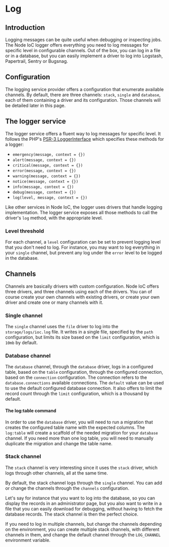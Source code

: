 # Log

## Introduction

Logging messages can be quite useful when debugging or inspecting jobs.
The Node IoC logger offers everything you need to log messages for specific level in configurable channels.
Out of the box, you can log in a file or in a database, but you can easily implement a driver to log into Logstash, Papertrail, Sentry or Bugsnag.



## Configuration

The logging service provider offers a configuration that enumerate available channels.
By default, there are three channels: `stack`, `single` and `database`, each of them containing a driver and its configuration.
Those channels will be detailed later in this page.



## The logger service

The logger service offers a fluent way to log messages for specific level.
It follows the PHP's [PSR-3 LoggerInterface](https://www.php-fig.org/psr/psr-3/#3-psrlogloggerinterface) which specifies these methods for a logger:

 - `emergency(message, context = {})`
 - `alert(message, context = {})`
 - `critical(message, context = {})`
 - `error(message, context = {})`
 - `warning(message, context = {})`
 - `notice(message, context = {})`
 - `info(message, context = {})`
 - `debug(message, context = {})`
 - `log(level, message, context = {})`

Like other services in Node IoC, the logger uses drivers that handle logging implementation.
The logger service exposes all those methods to call the driver's `log` method, with the appropriate level.



### Level threshold

For each channel, a `level` configuration can be set to prevent logging level that you don't need to log.
For instance, you may want to log everything in your `single` channel, but prevent any log under the `error` level to be logged in the database.



## Channels

Channels are basically drivers with custom configuration.
Node IoC offers three drivers, and three channels using each of the drivers.
You can of course create your own channels with existing drivers, or create your own driver and create one or many channels with it.



### Single channel

The `single` channel uses the `file` driver to log into the `storage/logs/ioc.log` file.
It writes in a single file, specified by the `path` configuration, but limits its size based on the `limit` configuration, which is `10mb` by default.



### Database channel

The `database` channel, through the `database` driver, logs in a configured table, based on the `table` configuration, through the configured connection, based on the `connection` configuration.
The connection refers to the `database.connections` available connections.
The `default` value can be used to use the default configured database connection.
It also offers to limit the record count through the `limit` configuration, which is a thousand by default.



#### The log:table command

In order to use the `database` driver, you will need to run a migration that creates the configured table name with the expected columns.
The `log:table` will create a scaffold of the needed migration for your `database` channel.
If you need more than one log table, you will need to manually duplicate the migration and change the table name.



### Stack channel

The `stack` channel is very interesting since it uses the `stack` driver, which logs through other channels, all at the same time.

By default, the stack channel logs through the `single` channel.
You can add or change the channels through the `channels` configuration.

Let's say for instance that you want to log into the database, so you can display the records in an administrator page, but you also want to write in a file that you can easily download for debugging, without having to fetch the database records.
The stack channel is then the perfect choice.

If you need to log in multiple channels, but change the channels depending on the environment, you can create multiple stack channels, with different channels in them, and change the default channel through the `LOG_CHANNEL` environment variable.
